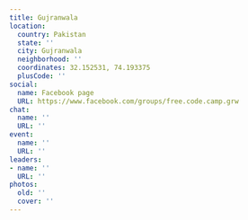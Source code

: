 ```yaml
---
title: Gujranwala
location:
  country: Pakistan
  state: ''
  city: Gujranwala
  neighborhood: ''
  coordinates: 32.152531, 74.193375
  plusCode: ''
social:
  name: Facebook page
  URL: https://www.facebook.com/groups/free.code.camp.grw
chat:
  name: ''
  URL: ''
event:
  name: ''
  URL: ''
leaders:
- name: ''
  URL: ''
photos:
  old: ''
  cover: ''
---
```

